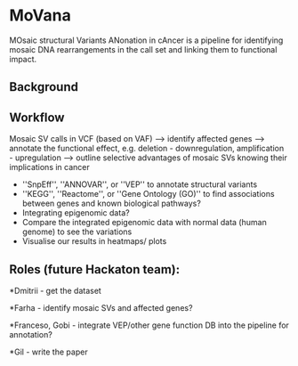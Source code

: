 # MoVana 
MOsaic structural Variants ANonation in cAncer is a pipeline for identifying mosaic DNA rearrangements in the call set and linking them to functional impact.

## Background


## Workflow 

Mosaic SV calls in VCF (based on VAF) --> identify affected genes --> annotate the functional effect, e.g. deletion - downregulation, amplification - upregulation --> outline selective advantages of mosaic SVs knowing their implications in cancer 

- ''SnpEff'', ''ANNOVAR'', or ''VEP''  to annotate structural variants
- ''KEGG'', ''Reactome'', or ''Gene Ontology (GO)'' to find associations between genes and known biological pathways?
- Integrating epigenomic data?
- Compare the integrated epigenomic data with normal data (human genome) to see the variations 
- Visualise our results in heatmaps/ plots 

## Roles (future Hackaton team):

*Dmitrii - get the dataset

*Farha - identify mosaic SVs and affected genes? 

*Franceso, Gobi - integrate VEP/other gene function DB into the pipeline for annotation? 

*Gil - write the paper 
